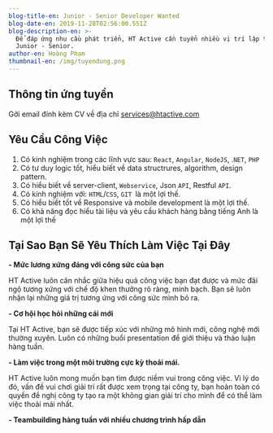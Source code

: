 ```yaml
---
blog-title-en: Junior - Senior Developer Wanted
blog-date-en: 2019-11-28T02:56:00.551Z
blog-description-en: >-
  Để đáp ứng nhu cầu phát triển, HT Active cần tuyển nhiều vị trí lập trình viên
  Junior - Senior.
author-en: Hoàng Phạm
thumbnail-en: /img/tuyendung.png
---
```

## Thông tin ứng tuyển

Gởi email đính kèm CV về địa chỉ [services@htactive.com](services@htactive.com)

## Yêu Cầu Công Việc

1. Có kinh nghiệm trong các lĩnh vực sau: `React`, `Angular`, `NodeJS`, .`NET`, `PHP`
2. Có tư duy logic tốt, hiểu biết về data structrures, algorithm, design pattern.
3. Có hiểu biết về server-client, `Webservice`, Json `API`, Restful `API`.
4. Có kinh nghiệm với: `HTML`/`CSS`, `GIT `là một lợi thế.
5. Có hiểu biết tốt về Responsive và mobile development là một lợi thế.
6. Có khả năng đọc hiểu tài liệu và yêu cầu khách hàng bằng tiếng Anh là một lợi thế

## Tại Sao Bạn Sẽ Yêu Thích Làm Việc Tại Đây

**\- Mức lương xứng đáng với công sức của bạn**

HT Active luôn cân nhắc giữa hiệu quả công việc bạn đạt được và mức đãi ngộ tương xứng với chế độ khen thưởng rõ ràng, minh bạch. Bạn sẽ luôn nhận lại những giá trị tương ứng với công sức mình bỏ ra.

**\- Cơ hội học hỏi những cái mới**

Tại HT Active, bạn sẽ được tiếp xúc với những mô hình mới, công nghệ mới thường xuyên. Luôn có những buổi presentation để giới thiệu và thảo luận hàng tuần.

**\- Làm việc trong một môi trường cực kỳ thoải mái.**

HT Active luôn mong muốn bạn tìm được niềm vui trong công việc. Vì lý do đó, vấn đề vui chơi giải trí rất được xem trọng tại công ty, bạn hoàn toàn có quyền đề nghị công ty tạo ra một không gian giải trí cho mình để có thể làm việc thoải mái nhất.

**\- Teambuilding hàng tuần với nhiều chương trình hấp dẫn**
